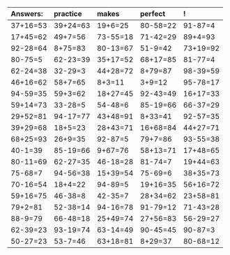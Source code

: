 | Answers: | practice | makes | perfect | ! |
| :--- | :--- | :--- | :--- | :--- |
| 37+16=53 | 39+24=63 | 19+6=25 | 80-58=22 | 91-87=4 | 
| 17+45=62 | 49+7=56 | 73-55=18 | 71-42=29 | 89+4=93 | 
| 92-28=64 | 8+75=83 | 80-13=67 | 51-9=42 | 73+19=92 | 
| 80-75=5 | 62-23=39 | 35+17=52 | 68+17=85 | 81-77=4 | 
| 62-24=38 | 32-29=3 | 44+28=72 | 8+79=87 | 98-39=59 | 
| 46+16=62 | 58+7=65 | 8+3=11 | 3+9=12 | 95-78=17 | 
| 94-59=35 | 59+3=62 | 18+27=45 | 92-43=49 | 16+17=33 | 
| 59+14=73 | 33-28=5 | 54-48=6 | 85-19=66 | 66-37=29 | 
| 29+52=81 | 94-17=77 | 43+48=91 | 8+33=41 | 92-57=35 | 
| 39+29=68 | 18+5=23 | 28+43=71 | 16+68=84 | 44+27=71 | 
| 68+25=93 | 26+9=35 | 92-87=5 | 79+7=86 | 93-55=38 | 
| 40-1=39 | 85-19=66 | 9+67=76 | 58+13=71 | 17+48=65 | 
| 80-11=69 | 62-27=35 | 46-18=28 | 81-74=7 | 19+44=63 | 
| 75-68=7 | 94-56=38 | 15+39=54 | 75-69=6 | 38+35=73 | 
| 70-16=54 | 18+4=22 | 94-89=5 | 19+16=35 | 56+16=72 | 
| 59+16=75 | 46-38=8 | 42-35=7 | 28+34=62 | 23+58=81 | 
| 79+2=81 | 52-38=14 | 94-16=78 | 91-79=12 | 71-43=28 | 
| 88-9=79 | 66-48=18 | 25+49=74 | 27+56=83 | 56-29=27 | 
| 62-39=23 | 93-19=74 | 63-14=49 | 90-45=45 | 90-87=3 | 
| 50-27=23 | 53-7=46 | 63+18=81 | 8+29=37 | 80-68=12 | 

